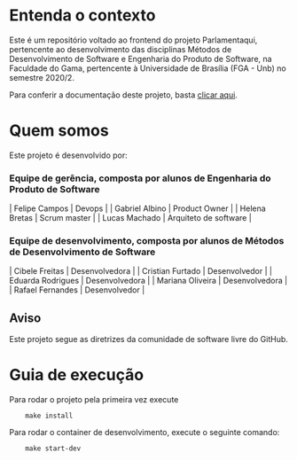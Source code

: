 # Entenda o contexto

Este é um repositório voltado ao frontend do projeto Parlamentaqui, pertencente ao desenvolvimento das disciplinas Métodos de Desenvolvimento de Software e Engenharia do Produto de Software, na Faculdade do Gama, pertencente à Universidade de Brasília (FGA - Unb) no semestre 2020/2.

Para conferir a documentação deste projeto, basta [clicar aqui](https://github.com/fga-eps-mds/2020.2-Parlamentaqui).

# Quem somos

Este projeto é desenvolvido por: 

### Equipe de gerência, composta por alunos de Engenharia do Produto de Software

| Felipe Campos  | Devops                |
| Gabriel Albino | Product Owner         |
| Helena Bretas  | Scrum master          |
| Lucas Machado  | Arquiteto de software |

### Equipe de desenvolvimento, composta por alunos de Métodos de Desenvolvimento de Software

| Cibele Freitas    | Desenvolvedora |
| Cristian Furtado  | Desenvolvedor  |
| Eduarda Rodrigues | Desenvolvedora |
| Mariana Oliveira  | Desenvolvedora |
| Rafael Fernandes  | Desenvolvedor  |

## Aviso

Este projeto segue as diretrizes da comunidade de software livre do GitHub.  

# Guia de execução

Para rodar o projeto pela primeira vez execute

        make install


Para rodar o container de desenvolvimento, execute o seguinte comando:

        make start-dev
